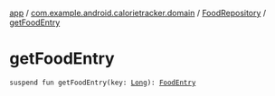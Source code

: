 [app](../../index.md) / [com.example.android.calorietracker.domain](../index.md) / [FoodRepository](index.md) / [getFoodEntry](./get-food-entry.md)

# getFoodEntry

`suspend fun getFoodEntry(key: `[`Long`](https://kotlinlang.org/api/latest/jvm/stdlib/kotlin/-long/index.html)`): `[`FoodEntry`](../../com.example.android.calorietracker.data.room.entities/-food-entry/index.md)